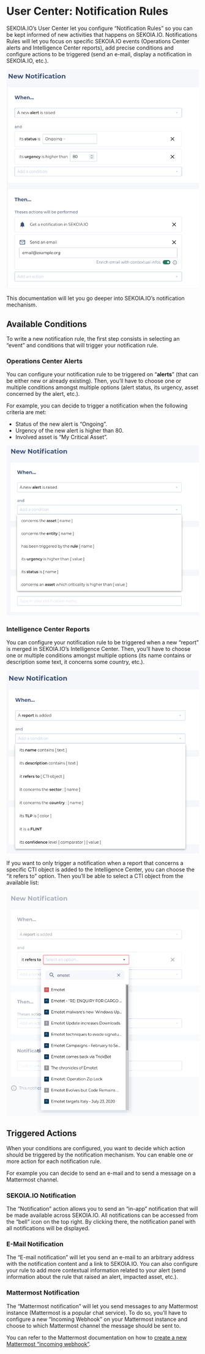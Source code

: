 # User Center: Notification Rules

SEKOIA.IO’s User Center let you configure “Notification Rules” so you can be kept informed of new activities that happens on SEKOIA.IO. Notifications Rules will let you focus on specific SEKOIA.IO events (Operations Center alerts and Intelligence Center reports), add precise conditions and configure actions to be triggered (send an e-mail, display a notification in SEKOIA.IO, etc.).

![Create a New Notification Rule](../assets/user_center/notification_rules.png)

This documentation will let you go deeper into SEKOIA.IO’s notification mechanism.

## Available Conditions

To write a new notification rule, the first step consists in selecting an “event” and conditions that will trigger your notification rule.

### Operations Center Alerts

You can configure your notification rule to be triggered on “**alerts**” (that can be either new or already existing). Then, you’ll have to choose one or multiple conditions amongst multiple options (alert status, its urgency, asset concerned by the alert, etc.).

For example, you can decide to trigger a notification when the following criteria are met:

- Status of the new alert is “Ongoing”.
- Urgency of the new alert is higher than 80.
- Involved asset is “My Critical Asset”.

![Available conditions for alerts](../assets/user_center/notification_conditions_alerts.png)

### Intelligence Center Reports

You can configure your notification rule to be triggered when a new “report” is merged in SEKOIA.IO’s Intelligence Center. Then, you’ll have to choose one or multiple conditions amongst multiple options (its name contains or description some text, it concerns some country, etc.).

![Available conditions for reports](../assets/user_center/notification_conditions_report.png)

If you want to only trigger a notification when a report that concerns a specific CTI object is added to the Intelligence Center, you can choose the “it refers to” option. Then you’ll be able to select a CTI object from the available list:

![“CTI object” condition for reports](../assets/user_center/notification_conditions_report_refers.png)

## Triggered Actions

When your conditions are configured, you want to decide which action should be triggered by the notification mechanism. You can enable one or more action for each notification rule.

For example you can decide to send an e-mail and to send a message on a Mattermost channel.

### SEKOIA.IO Notification

The “Notification” action allows you to send an “in-app” notification that will be made available across SEKOIA.IO. All notifications can be accessed from the “bell” icon on the top right. By clicking there, the notification panel with all notifications will be displayed.

### E-Mail Notification

The “E-mail notification” will let you send an e-mail to an arbitrary address with the notification content and a link to SEKOIA.IO. You can also configure your rule to add more contextual information related to your alert (send information about the rule that raised an alert, impacted asset, etc.).

### Mattermost Notification

The “Mattermost notification” will let you send messages to any Mattermost instance (Mattermost is a popular chat service). To do so, you’ll have to configure a new “Incoming Webhook” on your Mattermost instance and choose to which Mattermost channel the message should be sent to.

You can refer to the Mattermost documentation on how to [create a new Mattermost “incoming webhook”](https://docs.mattermost.com/developer/webhooks-incoming.html).
